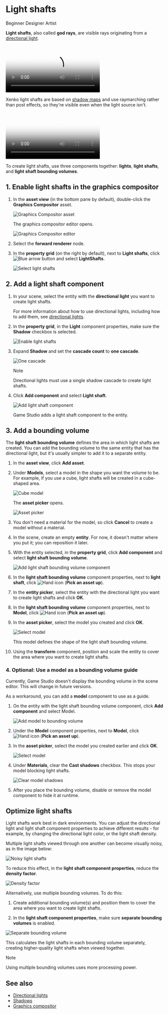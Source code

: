 # Light shafts

<span class="label label-doc-level">Beginner</span>
<span class="label label-doc-audience">Designer</span>
<span class="label label-doc-audience">Artist</span>

**Light shafts**, also called **god rays**, are visible rays originating from a [directional light](directional-lights.md). 

<video autoplay loop class="responsive-video" poster="media/lightshaft_CoS_640.jpg">
   <source src="media/lightshaft_CoS_640.mp4" type="video/mp4">
</video>

Xenko light shafts are based on [shadow maps](shadows.md) and use raymarching rather than post effects, so they're visible even when the light source isn't.

<video autoplay loop class="responsive-video" poster="media/lightshaft_640.jpg">
   <source src="media/lightshaft_640.mp4" type="video/mp4">
</video>

To create light shafts, use three components together: **lights**, **light shafts**, and **light shaft bounding volumes**.

## 1. Enable light shafts in the graphics compositor

1. In the **asset view** (in the bottom pane by default), double-click the **Graphics Compositor** asset.

    ![Graphics Compositor asset](..\graphics-compositor\media\graphics-compositor-asset.png)

    The graphics compositor editor opens.

    ![Graphics Compositor editor](..\graphics-compositor\media\graphics-compositor-editor.png)

2. Select the **forward renderer** node.

3. In the **property grid** (on the right by default), next to **Light shafts**, click ![Blue arrow button](~/manual/game-studio/media/blue-arrow-icon.png) and select **LightShafts**.

    ![Select light shafts](media/select-light-shafts.png)

## 2. Add a light shaft component

1. In your scene, select the entity with the **directional light** you want to create light shafts.

    For more information about how to use directional lights, including how to add them, see [directional lights](directional-lights.md).

2. In the **property grid**, in the **Light** component properties, make sure the **Shadow** checkbox is selected.

    ![Enable light shafts](media/light-shafts-enable-shadows.png)

3. Expand **Shadow** and set the **cascade count** to **one cascade**.

    ![One cascade](media/light-shafts-one-cascade.png)

    > [!Note]
    > Directional lights must use a single shadow cascade to create light shafts.

4. Click **Add component** and select **Light shaft**.

    ![Add light shaft component](media/add-light-shaft-component.png)

    Game Studio adds a light shaft component to the entity.

## 3. Add a bounding volume

The **light shaft bounding volume** defines the area in which light shafts are created. You can add the bounding volume to the same entity that has the directional light, but it's usually simpler to add it to a separate entity.

1. In the **asset view**, click **Add asset**. 

2. Under **Models**, select a model in the shape you want the volume to be. For example, if you use a cube, light shafts will be created in a cube-shaped area.

    ![Cube model](media/add-cube-model.png)

    The **asset picker** opens.

    ![Asset picker](media/asset-picker.png)

3. You don't need a material for the model, so click **Cancel** to create a model without a material.

4. In the scene, create an empty **entity**. For now, it doesn't matter where you put it; you can reposition it later.

5. With the entity selected, in the **property grid**, click **Add component** and select **light shaft bounding volume**.

    ![Add light shaft bounding volume component](media/add-light-shaft-bounding-volume.png)

6. In the **light shaft bounding volume** component properties, next to **light shaft**, click ![Hand icon](~/manual/game-studio/media/hand-icon.png) (**Pick an asset up**).

7. In the **entity picker**, select the entity with the directional light you want to create light shafts and click **OK**.

8. In the **light shaft bounding volume** component properties, next to **Model**, click ![Hand icon](~/manual/game-studio/media/hand-icon.png) (**Pick an asset up**).

9. In the **asset picker**, select the model you created and click **OK**.

    ![Select model](media/select-procedural-model.png)

    This model defines the shape of the light shaft bounding volume.

10. Using the **transform** component, position and scale the entity to cover the area where you want to create light shafts.

### 4. Optional: Use a model as a bounding volume guide

Currently, Game Studio doesn't display the bounding volume in the scene editor. This will change in future versions. 

As a workaround, you can add a **model** component to use as a guide.

1. On the entity with the light shaft bounding volume component, click **Add component** and select Model.

    ![Add model to bounding volume](media/add-model-component-to-bounding-volume-entity.png)

2. Under the **Model** component properties, next to **Model**, click ![Hand icon](~/manual/game-studio/media/hand-icon.png) (**Pick an asset up**).

3. In the **asset picker**, select the model you created earlier and click **OK**.

    ![Select model](media/select-procedural-model.png)

4. Under **Materials**, clear the **Cast shadows** checkbox. This stops your model blocking light shafts.

    ![Clear model shadows](media/clear-model-shadows.png)

5. After you place the bounding volume, disable or remove the model component to hide it at runtime.

## Optimize light shafts

Light shafts work best in dark environments. You can adjust the directional light and light shaft component properties to achieve different results - for example, by changing the directional light color, or the light shaft density.

Multiple light shafts viewed through one another can become visually noisy, as in the image below:

![Noisy light shafts](media/noisy-light-shafts.jpg)

To reduce this effect, in the **light shaft component properties**, reduce the **density factor**.

![Density factor](media/density-factor.png)

Alternatively, use multiple bounding volumes. To do this:

1. Create additional bounding volume(s) and position them to cover the area where you want to create light shafts.

2. In the **light shaft component properties**, make sure **separate bounding volumes** is enabled.

![Separate bounding volume](media/separate-bounding-volumes.png)

This calculates the light shafts in each bounding volume separately, creating higher-quality light shafts when viewed together.

>[!Note]
>Using multiple bounding volumes uses more processing power.

## See also

* [Directional lights](directional-lights.md)
* [Shadows](shadows.md)
* [Graphics compositor](../graphics-compositor/index.md)